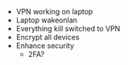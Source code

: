 - VPN working on laptop
- Laptop wakeonlan
- Everything kill switched to VPN
- Encrypt all devices
- Enhance security
  - 2FA?
